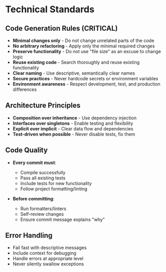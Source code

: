 # Technical Standards

## Code Generation Rules (CRITICAL)

- **Minimal changes only** - Do not change unrelated parts of the code
- **No arbitrary refactoring** - Apply only the minimal required changes
- **Preserve functionality** - Do not use "file size" as an excuse to change logic
- **Reuse existing code** - Search thoroughly and reuse existing functionality
- **Clear naming** - Use descriptive, semantically clear names
- **Secure practices** - Never hardcode secrets or environment variables
- **Environment awareness** - Respect development, test, and production differences

## Architecture Principles

- **Composition over inheritance** - Use dependency injection
- **Interfaces over singletons** - Enable testing and flexibility
- **Explicit over implicit** - Clear data flow and dependencies
- **Test-driven when possible** - Never disable tests, fix them

## Code Quality

- **Every commit must**:
  - Compile successfully
  - Pass all existing tests
  - Include tests for new functionality
  - Follow project formatting/linting

- **Before committing**:
  - Run formatters/linters
  - Self-review changes
  - Ensure commit message explains "why"

## Error Handling

- Fail fast with descriptive messages
- Include context for debugging
- Handle errors at appropriate level
- Never silently swallow exceptions
